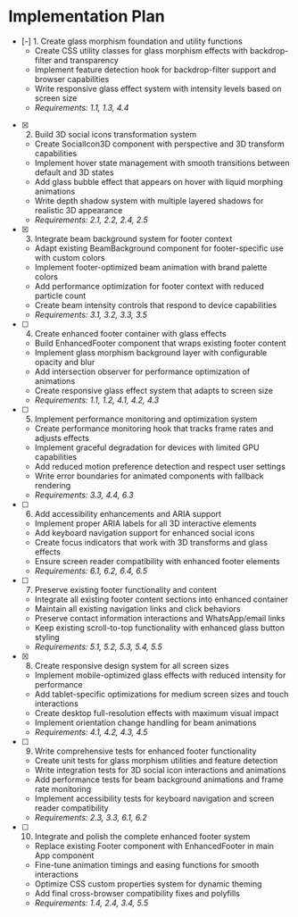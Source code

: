 # Implementation Plan

- [-] 1. Create glass morphism foundation and utility functions
  - Create CSS utility classes for glass morphism effects with backdrop-filter and transparency
  - Implement feature detection hook for backdrop-filter support and browser capabilities
  - Write responsive glass effect system with intensity levels based on screen size
  - _Requirements: 1.1, 1.3, 4.4_

- [x] 2. Build 3D social icons transformation system
  - Create SocialIcon3D component with perspective and 3D transform capabilities
  - Implement hover state management with smooth transitions between default and 3D states
  - Add glass bubble effect that appears on hover with liquid morphing animations
  - Write depth shadow system with multiple layered shadows for realistic 3D appearance
  - _Requirements: 2.1, 2.2, 2.4, 2.5_

- [x] 3. Integrate beam background system for footer context
  - Adapt existing BeamBackground component for footer-specific use with custom colors
  - Implement footer-optimized beam animation with brand palette colors
  - Add performance optimization for footer context with reduced particle count
  - Create beam intensity controls that respond to device capabilities
  - _Requirements: 3.1, 3.2, 3.3, 3.5_

- [ ] 4. Create enhanced footer container with glass effects
  - Build EnhancedFooter component that wraps existing footer content
  - Implement glass morphism background layer with configurable opacity and blur
  - Add intersection observer for performance optimization of animations
  - Create responsive glass effect system that adapts to screen size
  - _Requirements: 1.1, 1.2, 4.1, 4.2, 4.3_

- [ ] 5. Implement performance monitoring and optimization system
  - Create performance monitoring hook that tracks frame rates and adjusts effects
  - Implement graceful degradation for devices with limited GPU capabilities
  - Add reduced motion preference detection and respect user settings
  - Write error boundaries for animated components with fallback rendering
  - _Requirements: 3.3, 4.4, 6.3_

- [ ] 6. Add accessibility enhancements and ARIA support
  - Implement proper ARIA labels for all 3D interactive elements
  - Add keyboard navigation support for enhanced social icons
  - Create focus indicators that work with 3D transforms and glass effects
  - Ensure screen reader compatibility with enhanced footer elements
  - _Requirements: 6.1, 6.2, 6.4, 6.5_

- [ ] 7. Preserve existing footer functionality and content
  - Integrate all existing footer content sections into enhanced container
  - Maintain all existing navigation links and click behaviors
  - Preserve contact information interactions and WhatsApp/email links
  - Keep existing scroll-to-top functionality with enhanced glass button styling
  - _Requirements: 5.1, 5.2, 5.3, 5.4, 5.5_

- [x] 8. Create responsive design system for all screen sizes
  - Implement mobile-optimized glass effects with reduced intensity for performance
  - Add tablet-specific optimizations for medium screen sizes and touch interactions
  - Create desktop full-resolution effects with maximum visual impact
  - Implement orientation change handling for beam animations
  - _Requirements: 4.1, 4.2, 4.3, 4.5_

- [ ] 9. Write comprehensive tests for enhanced footer functionality
  - Create unit tests for glass morphism utilities and feature detection
  - Write integration tests for 3D social icon interactions and animations
  - Add performance tests for beam background animations and frame rate monitoring
  - Implement accessibility tests for keyboard navigation and screen reader compatibility
  - _Requirements: 2.3, 3.3, 6.1, 6.2_

- [ ] 10. Integrate and polish the complete enhanced footer system
  - Replace existing Footer component with EnhancedFooter in main App component
  - Fine-tune animation timings and easing functions for smooth interactions
  - Optimize CSS custom properties system for dynamic theming
  - Add final cross-browser compatibility fixes and polyfills
  - _Requirements: 1.4, 2.4, 3.4, 5.5_